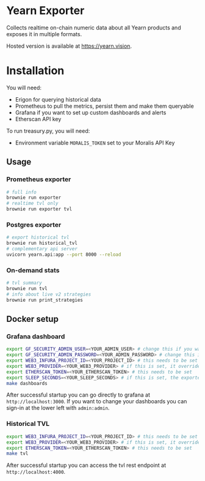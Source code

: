 # Yearn Exporter

Collects realtime on-chain numeric data about all Yearn products and exposes it in multiple formats.

Hosted version is available at https://yearn.vision.

# Installation

You will need:

- Erigon for querying historical data
- Prometheus to pull the metrics, persist them and make them queryable
- Grafana if you want to set up custom dashboards and alerts
- Etherscan API key 

To run treasury.py, you will need:
- Environment variable `MORALIS_TOKEN` set to your Moralis API Key

## Usage

### Prometheus exporter

```bash
# full info
brownie run exporter
# realtime tvl only
brownie run exporter tvl
```

### Postgres exporter

```bash
# export historical tvl
brownie run historical_tvl
# complementary api server
uvicorn yearn.api:app --port 8000 --reload
```

### On-demand stats

```bash
# tvl summary
brownie run tvl
# info about live v2 strategies
brownie run print_strategies
```

## Docker setup

### Grafana dashboard

```bash
export GF_SECURITY_ADMIN_USER=<YOUR_ADMIN_USER> # change this if you want to have a different admin user name, default is admin
export GF_SECURITY_ADMIN_PASSWORD=<YOUR_ADMIN_PASSWORD> # change this if you want to have a different admin password, default is admin
export WEB3_INFURA_PROJECT_ID=<YOUR_PROJECT_ID> # this needs to be set
export WEB3_PROVIDER=<YOUR_WEB3_PROVIDER> # if this is set, it overrides Infura, and instead a custom url is used as the web3 provider
export ETHERSCAN_TOKEN=<YOUR_ETHERSCAN_TOKEN> # this needs to be set
export SLEEP_SECONDS=<YOUR_SLEEP_SECONDS> # if this is set, the exporters will wait the given amount of time between subsequent invocations to your web3 provider.
make dashboards
```

After successful startup you can go directly to grafana at `http://localhost:3000`. If you want to change your dashboards you can sign-in at the lower left with `admin:admin`.

### Historical TVL

```bash
export WEB3_INFURA_PROJECT_ID=<YOUR_PROJECT_ID> # this needs to be set
export WEB3_PROVIDER=<YOUR_WEB3_PROVIDER> # if this is set, it overrides Infura, and instead a custom url is used as the web3 provider
export ETHERSCAN_TOKEN=<YOUR_ETHERSCAN_TOKEN> # this needs to be set
make tvl
```

After successful startup you can access the tvl rest endpoint at `http://localhost:4000`.
